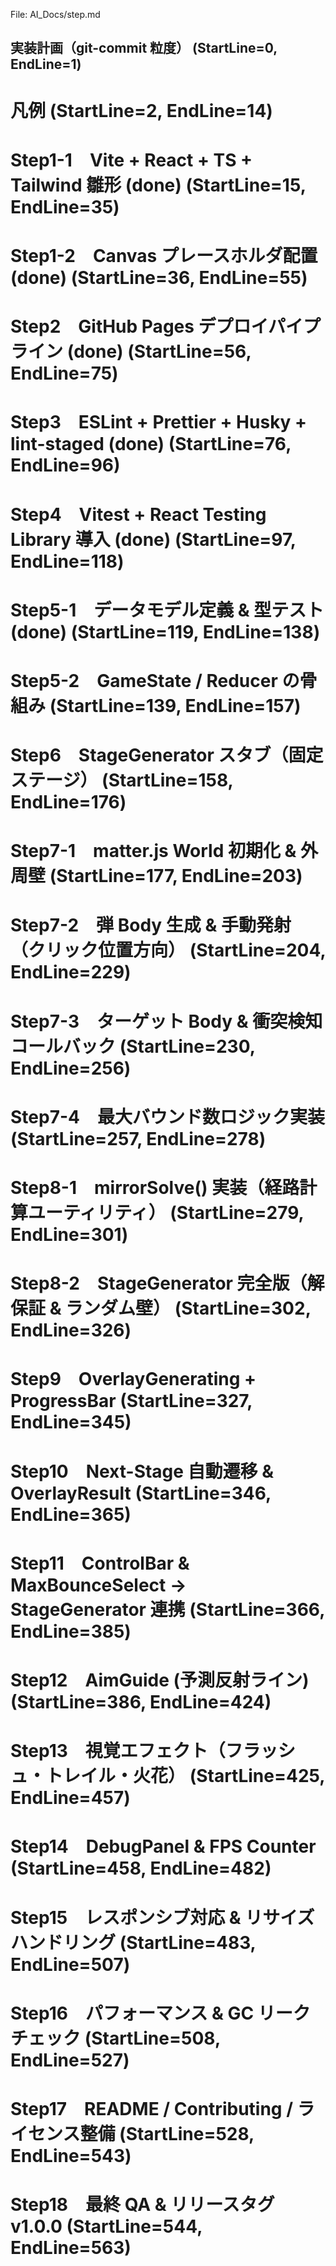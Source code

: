 File: AI_Docs/step.md
## 実装計画（git-commit 粒度） (StartLine=0, EndLine=1)
# 凡例 (StartLine=2, EndLine=14)
# Step1-1　Vite + React + TS + Tailwind 雛形 (done) (StartLine=15, EndLine=35)
# Step1-2　Canvas プレースホルダ配置 (done) (StartLine=36, EndLine=55)
# Step2　GitHub Pages デプロイパイプライン (done) (StartLine=56, EndLine=75)
# Step3　ESLint + Prettier + Husky + lint-staged (done) (StartLine=76, EndLine=96)
# Step4　Vitest + React Testing Library 導入 (done) (StartLine=97, EndLine=118)
# Step5-1　データモデル定義 & 型テスト (done) (StartLine=119, EndLine=138)
# Step5-2　GameState / Reducer の骨組み (StartLine=139, EndLine=157)
# Step6　StageGenerator スタブ（固定ステージ） (StartLine=158, EndLine=176)
# Step7-1　matter.js World 初期化 & 外周壁 (StartLine=177, EndLine=203)
# Step7-2　弾 Body 生成 & 手動発射（クリック位置方向） (StartLine=204, EndLine=229)
# Step7-3　ターゲット Body & 衝突検知コールバック (StartLine=230, EndLine=256)
# Step7-4　最大バウンド数ロジック実装 (StartLine=257, EndLine=278)
# Step8-1　mirrorSolve() 実装（経路計算ユーティリティ） (StartLine=279, EndLine=301)
# Step8-2　StageGenerator 完全版（解保証 & ランダム壁） (StartLine=302, EndLine=326)
# Step9　OverlayGenerating + ProgressBar (StartLine=327, EndLine=345)
# Step10　Next-Stage 自動遷移 & OverlayResult (StartLine=346, EndLine=365)
# Step11　ControlBar & MaxBounceSelect → StageGenerator 連携 (StartLine=366, EndLine=385)
# Step12　AimGuide (予測反射ライン) (StartLine=386, EndLine=424)
# Step13　視覚エフェクト（フラッシュ・トレイル・火花） (StartLine=425, EndLine=457)
# Step14　DebugPanel & FPS Counter (StartLine=458, EndLine=482)
# Step15　レスポンシブ対応 & リサイズハンドリング (StartLine=483, EndLine=507)
# Step16　パフォーマンス & GC リークチェック (StartLine=508, EndLine=527)
# Step17　README / Contributing / ライセンス整備 (StartLine=528, EndLine=543)
# Step18　最終 QA & リリースタグ v1.0.0 (StartLine=544, EndLine=563)